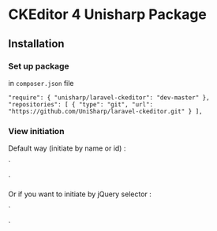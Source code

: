 CKEditor 4 Unisharp Package
=====================

## Installation

### Set up package

in `composer.json` file

  `"require": {
      "unisharp/laravel-ckeditor": "dev-master"
  },
  "repositories": [
      {
          "type": "git",
          "url": "https://github.com/UniSharp/laravel-ckeditor.git"
      }
  ],`

### View initiation

Default way (initiate by name or id) :
  
  `<script src="/vendor/unisharp/laravel-ckeditor/ckeditor.js"></script>
  <script>
    CKEDITOR.replace( 'article-ckeditor' );
  </script>`


Or if you want to initiate by jQuery selector :

  `<script src="/vendor/unisharp/laravel-ckeditor/ckeditor.js"></script>
  <script src="/vendor/unisharp/laravel-ckeditor/adapters/jquery.js"></script>
  <script>
    $('textarea').ckeditor();
  </script>`
